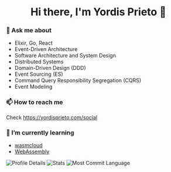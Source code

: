 <h1 align="center">Hi there, I'm Yordis Prieto 👋</h1>

### 💬 Ask me about

- Elixir, Go, React
- Event-Driven Architecture
- Software Architecture and System Design
- Distributed Systems
- Domain-Driven Design (DDD)
- Event Sourcing (ES)
- Command Query Responsibility Segregation (CQRS)
- Event Modeling
 
### 📫 How to reach me

Check https://yordisprieto.com/social

### 🌱 I’m currently learning

- [wasmcloud](https://wasmcloud.com/)
- [WebAssembly](https://webassembly.org/)

![Profile Details](https://github-profile-summary-cards.vercel.app/api/cards/profile-details?username=yordis&theme=github_dark)
![Stats](https://github-profile-summary-cards.vercel.app/api/cards/stats?username=yordis&theme=github_dark)
![Most Commit Language](https://github-profile-summary-cards.vercel.app/api/cards/most-commit-language?username=yordis&theme=github_dark&exclude=lua,MDX,shell,Markdown)

<!--
**yordis/yordis** is a ✨ _special_ ✨ repository because its `README.md` (this file) appears on your GitHub profile.

Here are some ideas to get you started:

- 🔭 I’m currently working on ...
- 🌱 I’m currently learning ...
- 👯 I’m looking to collaborate on ...
- 🤔 I’m looking for help with ...
- ⚡ Fun fact: ...
-->
